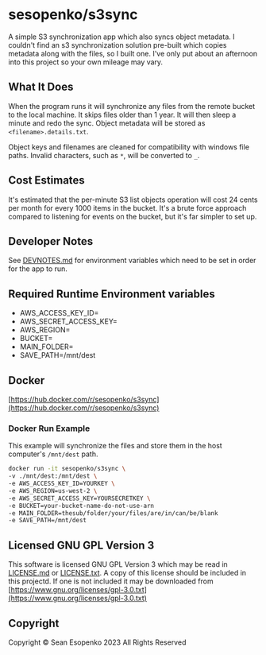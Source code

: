 # sesopenko/s3sync

A simple S3 synchronization app which also syncs object metadata. I couldn't find an s3
synchronization solution pre-built which copies metadata along with the files, so I built one. I've only put about an
afternoon into this project so your own mileage may vary.

## What It Does

When the program runs it will synchronize any files from the remote bucket to the local machine. It skips files older
than 1 year. It will then sleep a minute and redo the sync. Object metadata will be stored as `<filename>.details.txt`.

Object keys and filenames are cleaned for compatibility with windows file paths. Invalid characters, such as `*`, will
be converted to `_`.

## Cost Estimates

It's estimated that the per-minute S3 list objects operation  will cost 24 cents per month for every 1000 items in the
bucket. It's a brute force approach compared to listening  for events on the bucket, but it's far simpler to set up.

## Developer Notes

See [DEVNOTES.md](DEVNOTES.md) for environment variables which need to be set in order for the app to run.

## Required Runtime Environment variables

* AWS_ACCESS_KEY_ID=<aws access key>
* AWS_SECRET_ACCESS_KEY=<aws secret key>
* AWS_REGION=<default region>
* BUCKET=<s3 bucket name>
* MAIN_FOLDER=<folder to synchronize>
* SAVE_PATH=/mnt/dest

## Docker

[https://hub.docker.com/r/sesopenko/s3sync](https://hub.docker.com/r/sesopenko/s3sync)

### Docker Run Example

This example will synchronize the files and store them in the host computer's `/mnt/dest` path.

```bash
docker run -it sesopenko/s3sync \
-v ./mnt/dest:/mnt/dest \
-e AWS_ACCESS_KEY_ID=YOURKEY \
-e AWS_REGION=us-west-2 \
-e AWS_SECRET_ACCESS_KEY=YOURSECRETKEY \
-e BUCKET=your-bucket-name-do-not-use-arn
-e MAIN_FOLDER=thesub/folder/your/files/are/in/can/be/blank
-e SAVE_PATH=/mnt/dest
```

## Licensed GNU GPL Version 3

This software is licensed GNU GPL Version 3 which may be read in [LICENSE.md](LICENSE.md) or [LICENSE.txt](LICENSE.txt).
A copy of this license should be included in this projectd. If one is not included it may be downloaded
from [https://www.gnu.org/licenses/gpl-3.0.txt](https://www.gnu.org/licenses/gpl-3.0.txt)

## Copyright

Copyright © Sean Esopenko 2023 All Rights Reserved